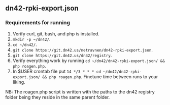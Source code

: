 ## dn42-rpki-export.json

### Requirements for running

1. Verify curl, git, bash, and php is installed.
2. `mkdir -p ~/dn42/`.
3. `cd ~/dn42/`.
4. `git clone https://git.dn42.us/netravnen/dn42-rpki-export.json`.
5. `git clone https://git.dn42.us/dn42/registry`.
6. Verify everything work by running `cd ~/dn42/dn42-rpki-export.json/ && php roagen.php`.
7. In $USER crontab file put `14 */3 * * * cd ~/dn42/dn42-rpki-export.json/ && php roagen.php`. Finetune time between runs to your liking.

NB: The roagen.php script is written with the paths to the dn42 registry folder being they reside in the same parent folder.
